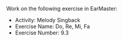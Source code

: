 Work on the following exercise in EarMaster:
- Activity: Melody Singback
- Exercise Name: Do, Re, Mi, Fa
- Exercise Number: 9.3
